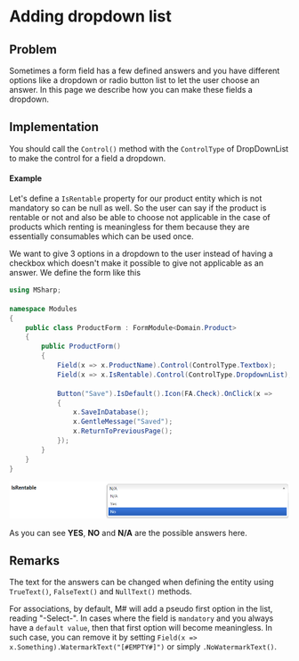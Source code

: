 # Adding dropdown list

## Problem

Sometimes a form field has a few defined answers and you have different options like a dropdown or radio button list to let the user choose an answer.
In this page we describe how you can make these fields a dropdown.

## Implementation

You should call the `Control()` method with the `ControlType` of DropDownList to make the control for a field a dropdown.

#### Example

Let's define a `IsRentable` property for our product entity which is not mandatory so can be null as well.
So the user can say if the product is rentable or not and also be able to choose not applicable in the case of products which renting is meaningless for them because they are essentially consumables which can be used once.

We want to give 3 options in a dropdown to the user instead of having a checkbox which doesn't make it possible to give not applicable as an answer.
We define the form like this

```csharp
using MSharp;

namespace Modules
{
    public class ProductForm : FormModule<Domain.Product>
    {
        public ProductForm()
        {
            Field(x => x.ProductName).Control(ControlType.Textbox);
            Field(x => x.IsRentable).Control(ControlType.DropdownList);

            Button("Save").IsDefault().Icon(FA.Check).OnClick(x =>
            {
                x.SaveInDatabase();
                x.GentleMessage("Saved");
                x.ReturnToPreviousPage();
            });
        }
    }
}
```

![dropdown](images/dropdown.PNG)

As you can see **YES**, **NO** and **N/A** are the possible answers here.

## Remarks

The text for the answers can be changed when defining the entity using `TrueText()`, `FalseText()` and `NullText()` methods.

For associations, by default, M# will add a pseudo first option in the list, reading "-Select-". In cases where the field is `mandatory` and you always have a `default value`, then that first option will become meaningless. In such case, you can remove it by setting `Field(x => x.Something).WatermarkText("[#EMPTY#]")` or simply `.NoWatermarkText()`.
